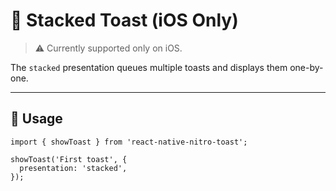 # 🍞 Stacked Toast (iOS Only)

> ⚠️ Currently supported only on iOS.

The `stacked` presentation queues multiple toasts and displays them one-by-one.

---

## 🔧 Usage

```tsx
import { showToast } from 'react-native-nitro-toast';

showToast('First toast', {
  presentation: 'stacked',
});
